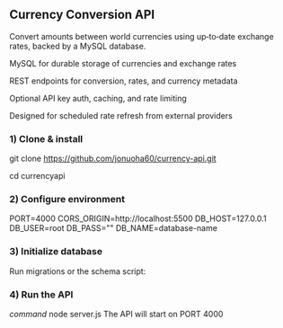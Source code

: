 ## Currency Conversion API
Convert amounts between world currencies using up‑to‑date exchange rates, backed by a MySQL database.


MySQL for durable storage of currencies and exchange rates

REST endpoints for conversion, rates, and currency metadata

Optional API key auth, caching, and rate limiting

Designed for scheduled rate refresh from external providers

### 1) Clone & install

git clone https://github.com/jonuoha60/currency-api.git

cd currencyapi

### 2) Configure environment
PORT=4000
CORS_ORIGIN=http://localhost:5500
DB_HOST=127.0.0.1
DB_USER=root
DB_PASS=""
DB_NAME=database-name

### 3) Initialize database
Run migrations or the schema script:

### 4) Run the API
*command* node server.js
The API will start on PORT 4000
